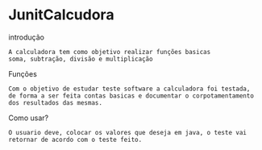 # JunitCalcudora

  introdução

    A calculadora tem como objetivo realizar funções basicas
    soma, subtração, divisão e multiplicação

  Funções
  
    Com o objetivo de estudar teste software a calculadora foi testada, 
    de forma a ser feita contas basicas e documentar o corpotamentamento 
    dos resultados das mesmas.

  Como usar?
  
    O usuario deve, colocar os valores que deseja em java, o teste vai
    retornar de acordo com o teste feito.
            
